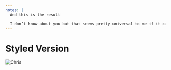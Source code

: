 ```yaml
---
notes: |
  And this is the result

  I don’t know about you but that seems pretty universal to me if it can be used in a no-framework situation.
---
```


# Styled Version

![Chris](/images/styled-demo.png)
